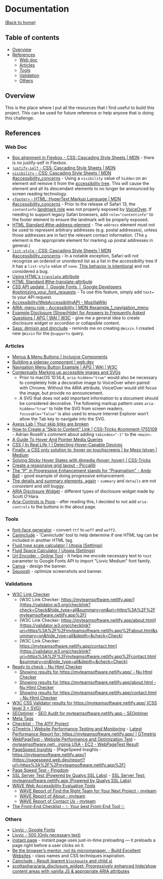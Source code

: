 # Documentation

[(Back to home)](https://github.com/vanzasetia/myteam-multi-page-website#readme)

## Table of contents

- [Overview](#overview)
- [References](#references)
  - [Web doc](#web-doc)
  - [Articles](#articles)
  - [Tools](#tools)
  - [Validation](#validation)
  - [Others](#others)

## Overview

This is the place where I put all the resources that I find useful to build this project. This can be used for future reference or help anyone that is doing this challenge.

## References

### Web Doc

- [Box alignment in Flexbox - CSS: Cascading Style Sheets | MDN](https://developer.mozilla.org/en-US/docs/Web/CSS/CSS_Box_Alignment/Box_Alignment_in_Flexbox) - there is no justify-self in Flexbox.
- [`justify-self` - CSS: Cascading Style Sheets | MDN](https://developer.mozilla.org/en-US/docs/Web/CSS/justify-self)
- [`visibility` - CSS: Cascading Style Sheets | MDN #accessibility_concerns](https://developer.mozilla.org/en-US/docs/Web/CSS/visibility#accessibility_concerns) - Using a `visibility` value of `hidden` on an element will remove it from the [accessibility tree](https://developer.mozilla.org/en-US/docs/Learn/Accessibility/What_is_accessibility#accessibility_apis). This will cause the element and all its descendant elements to no longer be announced by screen reading technology.
- [`<footer>` - HTML: HyperText Markup Language | MDN #accessibility_concerns](https://developer.mozilla.org/en-US/docs/Web/HTML/Element/footer#accessibility_concerns) - Prior to the release of Safari 13, the `contentinfo` [landmark role](https://developer.mozilla.org/en-US/docs/Learn/Accessibility/WAI-ARIA_basics#signpostslandmarks) was not properly exposed by [VoiceOver](https://help.apple.com/voiceover/info/guide/). If needing to support legacy Safari browsers, add `role="contentinfo"` to the footer element to ensure the landmark will be properly exposed.
- [HTML Standard #the-address-element](https://html.spec.whatwg.org/multipage/sections.html#the-address-element) - The `address` element must not be used to represent arbitrary addresses (e.g. postal addresses), unless those addresses are in fact the relevant contact information. (The `p` element is the appropriate element for marking up postal addresses in general.)
- [`list-style` - CSS: Cascading Style Sheets | MDN #accessibility_concerns](https://developer.mozilla.org/en-US/docs/Web/CSS/list-style#accessibility_concerns) - In a notable exception, Safari will not recognize an ordered or unordered list as a list in the accessibility tree if it has a `list-style` value of `none`. [This behavior is intentional](https://bugs.webkit.org/show_bug.cgi?id=170179#c1) and not considered a bug.
- [Using HTML's `translate` attribute](https://www.w3.org/International/questions/qa-translate-flag)
- [HTML Standard #the-translate-attribute](https://html.spec.whatwg.org/multipage/dom.html#the-translate-attribute)
- [CSS API update  |  Google Fonts  |  Google Developers #optimizing_your_font_requests](https://developers.google.com/fonts/docs/css2#optimizing_your_font_requests) - To use this feature, simply add `text=` to your API request.
- [Accessibility/WebAccessibilityAPI - MozillaWiki](https://wiki.mozilla.org/Accessibility/WebAccessibilityAPI)
- [ARIA: menu role - Accessibility | MDN #example_1_navigation_menu](https://developer.mozilla.org/en-US/docs/Web/Accessibility/ARIA/roles/menu_role#example_1_navigation_menu)
- [Example Disclosure (Show/Hide) for Answers to Frequently Asked Questions | APG | WAI | W3C](https://www.w3.org/WAI/ARIA/apg/example-index/disclosure/disclosure-faq.html) - give me a general idea to create disclosure widget or accordion or collapsible content.
- [Sass: @mixin and @include](https://sass-lang.com/documentation/at-rules/mixin) - reminds me on creating `@mixin`. I created new `@mixin` for the `@supports` query.

### Articles

- [Menus & Menu Buttons | Inclusive Components](https://inclusive-components.design/menus-menu-buttons/)
- [Building a sidenav component | web.dev](https://web.dev/building-a-sidenav-component/)
- [Navigation Menu Button Example | APG | WAI | W3C](https://www.w3.org/WAI/ARIA/apg/example-index/menu-button/menu-button-links.html)
- [Contextually Marking up accessible images and SVGs](https://www.scottohara.me/blog/2019/05/22/contextual-images-svgs-and-a11y.html)
  - Prior to macOS 10.14.4, `aria-hidden="true"` would also be necessary to completely hide a decorative image to VoiceOver when paired with Chrome. Without the ARIA attribute, VoiceOver would still focus the image, but provide no announcement.
  - A SVG that does not add important information to a document should be considered decorative. The following markup pattern uses `aria-hidden="true"` to hide the SVG from screen readers. `focusable="false"` is also used to ensure Internet Explorer won’t allow the Tab key to navigate into the SVG.
- [Axess Lab | Your skip links are broken](https://axesslab.com/skip-links/)
- [How to Create a “Skip to Content” Link | CSS-Tricks #comment-1755109](https://css-tricks.com/how-to-create-a-skip-to-content-link/#comment-1755109) - Adrian Roselli's comment about adding `tabindex="-1"` to the `<main>`.
- [A Guide To Hover And Pointer Media Queries](https://www.smashingmagazine.com/2022/03/guide-hover-pointer-media-queries/)
- [CSS { In Real Life } | Detecting Hover-Capable Devices](https://css-irl.info/detecting-hover-capable-devices/)
- [Finally, a CSS only solution to :hover on touchscreens | by Mezo Istvan | Medium](https://medium.com/@mezoistvan/finally-a-css-only-solution-to-hover-on-touchscreens-c498af39c31c)
- [Solving Sticky Hover States with @media (hover: hover) | CSS-Tricks](https://css-tricks.com/solving-sticky-hover-states-with-media-hover-hover/)
- [Create a responsive grid layout - Piccalilli](https://piccalil.li/tutorial/create-a-responsive-grid-layout-with-no-media-queries-using-css-grid/)
- [The “P” in Progressive Enhancement stands for “Pragmatism” - Andy Bell](https://archive.hankchizljaw.com/wrote/the-p-in-progressive-enhancement-stands-for-pragmatism/) - good example of doing progressive enhancement.
- [The details and summary elements, again](https://www.scottohara.me/blog/2022/09/12/details-summary.html) - `summary` and `details` are not consistent and still buggy.
- [ARIA Disclosure Widget](https://scottaohara.github.io/aria_disclosure_widget/) - different types of disclosure widget made by Scott O'Hara.
- [Aria-Controls is Poop](https://heydonworks.com/article/aria-controls-is-poop/) - after reading this, I decided to not add `aria-controls` to the buttons in the about page.

### Tools

- [font-face generator](https://everythingfonts.com/font-face) - convert `ttf` to `woff` and `woff2`.
- [Caninclude](https://caninclude.glitch.me/) - 'Caninclude' tool to help determine if one HTML tag can be included in another HTML tag.
- [Fluid type scale calculator | Utopia (Settings)](https://utopia.fyi/type/calculator/?c=320,4,1.2,1350,18,1.414,5,2,&s=0.75%7C0.5%7C0.25,1.5%7C2%7C3%7C4%7C6,s-l)
- [Fluid Space Calculator | Utopia (Settings)](https://utopia.fyi/space/calculator/?c=320,80,1.2,1350,140,1.25,5,2,&s=0.75|0.5|0.25,1.5|2|3|4|6,s-l)
- [Url Encoder - Online Tool](https://www.urlencoder.net/) - It helps me encode necessary text to `text` parameter to Google Fonts API to import "Livvic Medium" font family.
- [Canva](https://www.canva.com/) - design the banner.
- [Squoosh](squoosh.app) - optimize screenshots and banner.

### Validations

- [W3C Link Checker](https://validator.w3.org/checklink)
  - [W3C Link Checker: https://myteamsoftware.netlify.app/](https://validator.w3.org/checklink?check=Check&hide_type=all&summary=on&uri=https%3A%2F%2Fmyteamsoftware.netlify.app%2F)
  - [W3C Link Checker: https://myteamsoftware.netlify.app/about.html](https://validator.w3.org/checklink?uri=https%3A%2F%2Fmyteamsoftware.netlify.app%2Fabout.html&summary=on&hide_type=all&depth=&check=Check)
  - [W3C Link Checker: https://myteamsoftware.netlify.app/contact.htm](https://validator.w3.org/checklink?uri=https%3A%2F%2Fmyteamsoftware.netlify.app%2Fcontact.html&summary=on&hide_type=all&depth=&check=Check)
- [Ready to check - Nu Html Checker](https://validator.w3.org/nu/)
  - [Showing results for https://myteamsoftware.netlify.app/ - Nu Html Checker](https://validator.w3.org/nu/?doc=https%3A%2F%2Fmyteamsoftware.netlify.app%2F)
  - [Showing results for https://myteamsoftware.netlify.app/about.html - Nu Html Checker](https://validator.w3.org/nu/?doc=https%3A%2F%2Fmyteamsoftware.netlify.app%2Fabout.html)
  - [Showing results for https://myteamsoftware.netlify.app/contact.html - Nu Html Checker](https://validator.w3.org/nu/?doc=https%3A%2F%2Fmyteamsoftware.netlify.app%2Fcontact.html)
- [W3C CSS Validator results for https://myteamsoftware.netlify.app/ (CSS level 3 + SVG)](https://jigsaw.w3.org/css-validator/validator?profile=css3svg&warning=0&uri=https%3A%2F%2Fmyteamsoftware.netlify.app%2F)
- [SEOptimer](https://www.seoptimer.com/) - [SEO Audit for myteamsoftware.netlify.app - SEOptimer](https://www.seoptimer.com/myteamsoftware.netlify.app)
- [Meta Tags](https://metatags.io/)
- [Checklist - The A11Y Project](https://www.a11yproject.com/checklist/)
- [GTmetrix | Website Performance Testing and Monitoring](https://gtmetrix.com/) - [Latest Performance Report for: https://myteamsoftware.netlify.app/ | GTmetrix](https://gtmetrix.com/reports/myteamsoftware.netlify.app/aC6fzryR/)
- [WebPageTest - Website Performance and Optimization Test](https://www.webpagetest.org/) - [myteamsoftware.netl...irginia USA - EC2 - WebPageTest Result](https://www.webpagetest.org/result/221026_AiDc5J_8R8/)
- [PageSpeed Insights](ttps://pagespeed.web.dev) - [PageSpeed Insights - https://myteamsoftware.netlify.app/](https://pagespeed.web.dev/report?url=https%3A%2F%2Fmyteamsoftware.netlify.app%2F)
- [Page Speed Test - Pingdom](https://www.pingdom.com/page-speed-test/)
- [SSL Server Test (Powered by Qualys SSL Labs)](https://www.ssllabs.com/ssltest/) - [SSL Server Test: myteamsoftware.netlify.app (Powered by Qualys SSL Labs)](https://www.ssllabs.com/ssltest/analyze.html?d=myteamsoftware.netlify.app)
- [WAVE Web Accessibility Evaluation Tools](https://wave.webaim.org/)
  - [WAVE Report of Find the Right Team for Your Next Project - myteam](https://wave.webaim.org/report#/https://myteamsoftware.netlify.app/)
  - [WAVE Report of About - myteam](https://wave.webaim.org/report#/https://myteamsoftware.netlify.app/about.html)
  - [WAVE Report of Contact Us - myteam](https://wave.webaim.org/report#/https://myteamsoftware.netlify.app/contact.html)
- [The Front-End Checklist - ✨ Your best Front-End Tool ✨](https://frontendchecklist.io/)

### Others

- [Livvic - Google Fonts](https://fonts.google.com/specimen/Livvic)
- [Livvic - 500 (Only necessary text)](https://fonts.googleapis.com/css2?family=Livvic:wght@500&text=Product%20Manager%20at%20Bookmark%20Founder%20of%20Manage%20Co-founder%20of%20MyPhysio%20Founder%20%26%20CEO%20Co-founder%20%26%20COO%20Co-founder%20%26%20CTO%20Business%20Development%20Lead%20Lead%20Marketing%20Head%20of%20Talent&display=swap)
- [instant.page](https://instant.page/) - instant.page uses just-in-time preloading — it preloads a page right before a user clicks on it.
- [Be the browser’s mentor, not its micromanager. - Build Excellent Websites](https://buildexcellentwebsit.es/) - class names and CSS techniques inspiration.
- [Cainclude - Result (parent `blockquote` and child `a`)](https://caninclude.glitch.me/caninclude?child=a&parent=blockquote)
- [scottaohara/aria_disclosure_widget: Progressively enhanced hide/show content areas with vanilla JS & appropriate ARIA attributes](https://github.com/scottaohara/aria_disclosure_widget)
